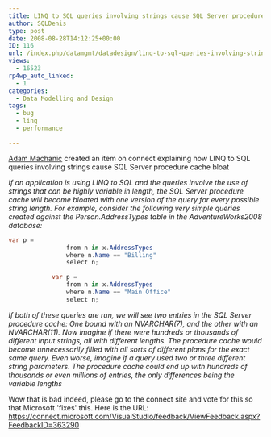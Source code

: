 ```yaml
---
title: LINQ to SQL queries involving strings cause SQL Server procedure cache bloat
author: SQLDenis
type: post
date: 2008-08-28T14:12:25+00:00
ID: 116
url: /index.php/datamgmt/datadesign/linq-to-sql-queries-involving-strings-ca/
views:
  - 16523
rp4wp_auto_linked:
  - 1
categories:
  - Data Modelling and Design
tags:
  - bug
  - linq
  - performance

---
```

[Adam Machanic][1] created an item on connect explaining how LINQ to SQL queries involving strings cause SQL Server procedure cache bloat

_If an application is using LINQ to SQL and the queries involve the use of strings that can be highly variable in length, the SQL Server procedure cache will become bloated with one version of the query for every possible string length. For example, consider the following very simple queries created against the Person.AddressTypes table in the AdventureWorks2008 database:_

```c#
var p = 
                from n in x.AddressTypes 
                where n.Name == "Billing" 
                select n;

            var p = 
                from n in x.AddressTypes 
                where n.Name == "Main Office" 
                select n;
```

_If both of these queries are run, we will see two entries in the SQL Server procedure cache: One bound with an NVARCHAR(7), and the other with an NVARCHAR(11). Now imagine if there were hundreds or thousands of different input strings, all with different lengths. The procedure cache would become unnecessarily filled with all sorts of different plans for the exact same query. Even worse, imagine if a query used two or three different string parameters. The procedure cache could end up with hundreds of thousands or even millions of entries, the only differences being the variable lengths_

Wow that is bad indeed, please go to the connect site and vote for this so that Microsoft 'fixes' this. Here is the URL: <https://connect.microsoft.com/VisualStudio/feedback/ViewFeedback.aspx?FeedbackID=363290>

 [1]: http://sqlblog.com/blogs/adam_machanic/default.aspx